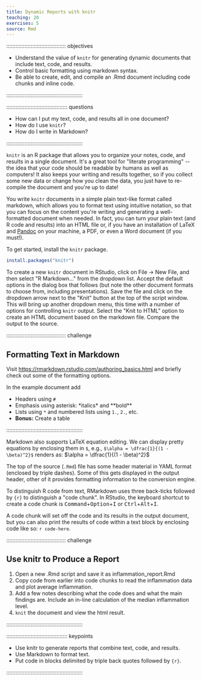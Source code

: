 ```yaml
---
title: Dynamic Reports with knitr
teaching: 20
exercises: 5
source: Rmd
---
```




::::::::::::::::::::::::::::::::::::::: objectives

- Understand the value of `knitr` for generating dynamic documents that include text, code, and results.
- Control basic formatting using markdown syntax.
- Be able to create, edit, and compile an .Rmd document including code chunks and inline code.

::::::::::::::::::::::::::::::::::::::::::::::::::

:::::::::::::::::::::::::::::::::::::::: questions

- How can I put my text, code, and results all in one document?
- How do I use `knitr`?
- How do I write in Markdown?

::::::::::::::::::::::::::::::::::::::::::::::::::

`knitr` is an R package that allows you to organize your notes, code, and results in a single document.
It's a great tool for "literate programming" -- the idea that your code should be readable by humans as well as computers!
It also keeps your writing and results together, so if you collect some new data or change how you clean the data, you just have to re-compile the document and you're up to date!

You write `knitr` documents in a simple plain text-like format called markdown, which allows you to format text using intuitive notation, so that you can focus on the content you're writing and generating a well-formatted document when needed.
In fact, you can turn your plain text (and R code and results) into an HTML file or, if you have an installation of LaTeX and [Pandoc][pandoc] on your machine, a PDF, or even a Word document (if you must!).

To get started, install the `knitr` package.


``` r
install.packages("knitr")
```

To create a new `knitr` document in RStudio, click on File -> New File, and then select "R Markdown..." from the dropdown list.
Accept the default options in the dialog box that follows (but note the other document formats to choose from, including presentations).
Save the file and click on the dropdown arrow next to the "Knit" button at the top of the script window.
This will bring up another dropdown menu, this time with a number of options for controlling `knitr` output.
Select the "Knit to HTML" option to create an HTML document based on the markdown file.
Compare the output to the source.

:::::::::::::::::::::::::::::::::::::::  challenge

## Formatting Text in Markdown

Visit <https://rmarkdown.rstudio.com/authoring_basics.html> and briefly check out some of the formatting options.

In the example document add

- Headers using `#`
- Emphasis using asterisk: \*italics\* and \*\*bold\*\*
- Lists using `*` and numbered lists using `1.`, `2.`, etc.
- **Bonus:** Create a table

::::::::::::::::::::::::::::::::::::::::::::::::::

Markdown also supports LaTeX equation editing.
We can display pretty equations by enclosing them in `$`, e.g., `$\alpha = \dfrac{1}{(1 - \beta)^2}$` renders as:
$\alpha = \dfrac{1}{(1 - \beta)^2}$

The top of the source (`.Rmd`) file has some header material in YAML format (enclosed by triple dashes).
Some of this gets displayed in the output header, other of it provides formatting information to the conversion engine.

To distinguish R code from text, RMarkdown uses three back-ticks followed by `{r}` to distinguish a "code chunk".
In RStudio, the keyboard shortcut to create a code chunk is <kbd>Command</kbd>\+<kbd>Option</kbd>\+<kbd>I</kbd> or <kbd>Ctrl</kbd>\+<kbd>Alt</kbd>\+<kbd>I</kbd>.

A code chunk will set off the code and its results in the output document, but you can also print the results of code within a text block by enclosing code like so: `r code-here`.

:::::::::::::::::::::::::::::::::::::::  challenge

## Use knitr to Produce a Report

1. Open a new .Rmd script and save it as inflammation\_report.Rmd
2. Copy code from earlier into code chunks to read the inflammation data and plot average inflammation.
3. Add a few notes describing what the code does and what the main findings are. Include an in-line calculation of the median inflammation level.
4. `knit` the document and view the html result.

::::::::::::::::::::::::::::::::::::::::::::::::::

[pandoc]: https://pandoc.org/

:::::::::::::::::::::::::::::::::::::::: keypoints

- Use knitr to generate reports that combine text, code, and results.
- Use Markdown to format text.
- Put code in blocks delimited by triple back quotes followed by `{r}`.

::::::::::::::::::::::::::::::::::::::::::::::::::
